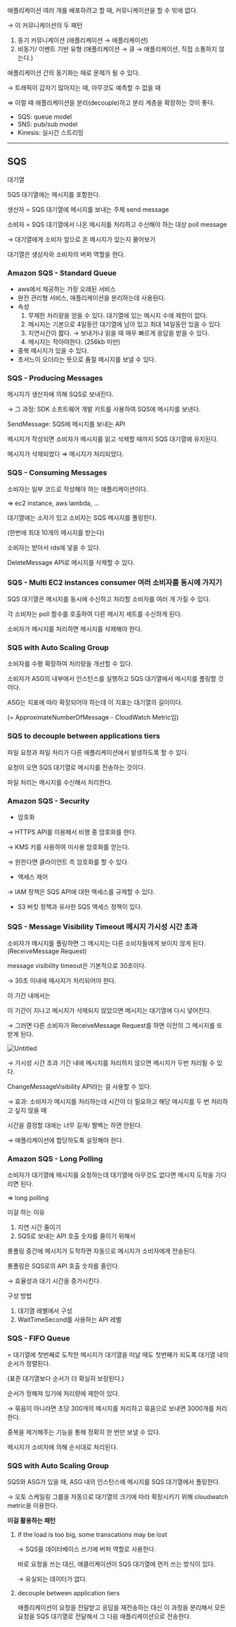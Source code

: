 애플리케이션 여러 개를 배포하려고 할 때, 커뮤니케이션을 할 수 밖에 없다.

→ 이 커뮤니케이션의 두 패턴

1. 동기 커뮤니케이션 (애플리케이션 → 애플리케이션)
2. 비동기/ 이벤트 기반 유형 (애플리케이션 → 큐 → 애플리케이션, 직접 소통하지 않는다.)

애플리케이션 간의 동기화는 때로 문제가 될 수 있다.

→ 트래픽이 갑자기 많아지는 때, 아무것도 예측할 수 없을 때

⇒ 이럴 때 애플리케이션을 분리(decouple)하고 분리 계층을 확장하는 것이 좋다.

- SQS: queue model
- SNS: pub/sub model
- Kinesis: 실시간 스트리밍

---

## SQS

대기열

SQS 대기열에는 메시지를 포함한다.

생산자 = SQS 대기열에 메시지를 보내는 주체 send message

소비자 = SQS 대기열에서 나온 메시지를 처리하고 수신해야 하는 대상 poll message

→ 대기열에게 소비자 앞으로 온 메시지가 있는지 물어보기

대기열은 생상자와 소비자의 버퍼 역할을 한다.

### Amazon SQS - Standard Queue

- aws에서 제공하는 가장 오래된 서비스
- 완전 관리형 서비스, 애플리케이션을 분리하는데 사용된다.
- 속성
    1. 무제한 처리량을 얻을 수 있다. 대기열에 있는 메시지 수에 제한이 없다.
    2. 메시지는 기본으로 4일동안 대기열에 남아 있고 최대 14일동안 있을 수 있다.
    3. 지연시간이 짧다. → 보내거나 읽을 때 매우 빠르게 응답을 받을 수 있다.
    4. 메시지는 작아야한다. (256kb 미만)
- 중복 메시지가 있을 수 있다.
- 초서느이 오더라는 뜻으로 품절 메시지를 보낼 수 있다.

### SQS - Producing Messages

메시지가 생산자에 의해 SQS로 보내진다.

→ 그 과정: SDK 소프트웨어 개발 키트를 사용하여 SQS에 메시지를 보낸다.

SendMessage: SQS에 메시지를 보내는 API

메시지가 작성되면 소비자가 메시지를 읽고 삭제할 때까지 SQS 대기열에 유지된다.

메시지가 삭제되었다 ⇒ 메시지가 처리되었다.

### SQS - Consuming Messages

소비자는 일부 코드로 작성해야 하는 애플리케이션이다.

⇒ ec2 instance, aws lambda, …

대기열에는 소자가 있고 소비자는 SQS 메시지를 폴링한다.

(한번에 최대 10개의 메시지를 받는다)

소비자는 받아서 rds에 넣을 수 있다.

DeleteMessage API로 메시지를 삭제할 수 있다.

### SQS - Multi EC2 instances consumer 여러 소비자를 동시에 가지기

SQS 대기열은 메시지를 동시에 수신하고 처리할 소비자를 여러 개 가질 수 있다.

각 소비자는 poll 함수를 호출하여 다른 메시지 세트를 수신하게 된다.

소비자가 메시지를 처리하면 메시지를 삭제해야 한다.

### SQS with Auto Scaling Group

소비자를 수평 확장하여 처리량을 개선할 수 있다.

소비자가 ASG의 내부에서 인스턴스를 실행하고 SQS 대기열에서 메시지를 폴링할 것이다.

ASG는 지표에 따라 확장되어야 하는데 이 지표는 대기열의 길이이다.

(= ApproximateNumberOfMessage - CloudWatch Metric임)

### SQS to decouple between applications tiers

파일 요청과 파일 처리가 다른 애플리케이션에서 발생하도록 할 수 있다.

요청이 오면 SQS 대기열로 메시지를 전송하는 것이다.

파일 처리는 메시지를 수신해서 처리한다.

### Amazon SQS - Security

- 암호화

→ HTTPS API를 이용해서 비행 중 암호화를 한다.

→ KMS 키를 사용하여 미사용 암호화를 얻는다.

→ 원한다면 클라이언트 측 암호화를 할 수 있다.

- 액세스 제어

→ IAM 정책은 SQS API에 대한 액세스를 규제할 수 있다.

- S3 버킷 정책과 유사한 SQS 액세스 정책이 있다.

### SQS - Message Visibility Timeout  메시지 가시성 시간 초과

소비자가 메시지를 폴링하면 그 메시지는 다른 소비자들에게 보이지 않게 된다. (ReceiveMessage Request)

message visibility timeout은 기본적으로 30초이다.

→ 30초 이내에 메시지가 처리되어야 한다.

이 기간 내에서는

이 기간이 지나고 메시지가 삭제되지 않았으면 메시지는 대기열에 다시 넣어진다.

→ 그러면 다른 소비자가 ReceiveMessage Request를 하면 이전의 그 메시지를 또 받게 된다.

![Untitled](https://prod-files-secure.s3.us-west-2.amazonaws.com/0e50c9f9-d6b9-4369-b0d8-a40d14ac1451/c7848503-5c31-4ec6-8a96-a74ff87692ff/Untitled.png)

→ 가시성 시간 초과 기간 내에 메시지를 처리하지 않으면 메시지가 두번 처리될 수 있다.

ChangeMessageVisibility API라는 걸 사용할 수 있다.

→ 효과: 소비자가 메시지를 처리하는데 시간이 더 필요하고 해당 메시지를 두 번 처리하고 싶지 않을 때

시간을 결정할 대에는 너무 길게/ 짤벡는 하면 안된다.

→ 애플리케이션에 합당하도록 설정해야 한다.

### Amazon SQS - Long Polling

소비자가 대기열에 메시지를 요청하는데 대기열에 아무것도 없다면 메시지 도착을 기다리면 된다.

⇒ long polling

이걸 하는 이유

1. 지연 시간 줄이기
2. SQS로 보내는 API 호출 숫자를 줄이기 위해서

롱폴링 중간에 메시지가 도착하면 자동으로 메시지가 소비자에게 전송된다.

롱폴링은 SQS로의 API 호출 숫자를 줄인다.

→ 효율성과 대기 시간을 증가시킨다.

구성 방법

1. 대기열 레벨에서 구성
2. WaitTimeSecond를 사용하는 API 레벨

### SQS - FIFO Queue

= 대기열에 첫번째로 도착한 메시지가 대기열을 떠날 때도 첫번째가 되도록 대기열 내의 순서가 정렬된다.

(표준 대기열보다 순서가 더 확실히 보장된다.)

순서가 정해져 있기에 처리량에 제한이 있다.

→ 묶음이 아니라면 초당 300개의 메시지를 처리하고 묶음으로 보내면 3000개를 처리한다.

중복을 제거해주는 기능을 통해 정확히 한 번만 보낼 수 있다.

메시지가 소비자에 의해 순서대로 처리된다.

### SQS with Auto Scaling Group

SQS와 ASG가 있을 때, ASG 내의 인스턴스에 메시지를 SQS 대기열에서 폴링한다.

→ 오토 스케일링 그룹을 자동으로 대기열의 크기에 따라 확장시키기 위해 cloudwatch metric을 이용한다.

**이걸 활용하는 패턴**

1. if the load is too big, some transcations may be lost

   → SQS를 데이터베이스 쓰기에 버퍼 역할로 사용한다.

   바로 요청을 쓰는 대신, 애클리케이션이 SQS  대기열에 먼저 쓰는 방식이 있다.

   → 유실되는 데이터가 없다.

2. decouple between application tiers

   애플리케이션이 요청을 전달받고 응답을 재전송하는 대신 이 과정을 분리해서 모든 요청을 SQS 대기열로 전달해서 그 다음 애플리케이션으로 전송한다.
